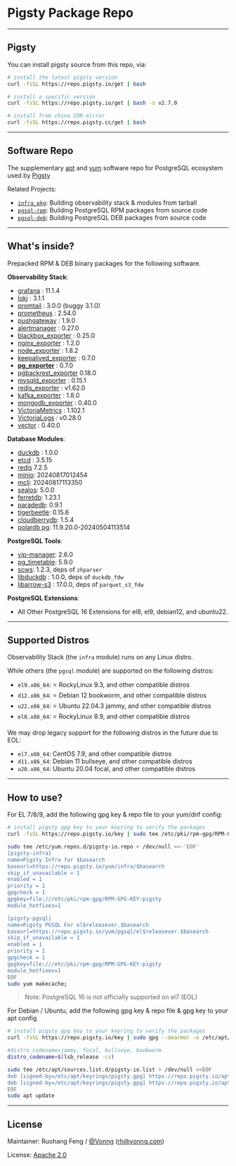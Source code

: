# Pigsty Package Repo


--------

## Pigsty

You can install pigsty source from this repo, via:

```bash
# install the latest pigsty version
curl -fsSL https://repo.pigsty.io/get | bash

# install a specific version
curl -fsSL https://repo.pigsty.io/get | bash -s v2.7.0

# install from china CDN mirror 
curl -fsSL https://repo.pigsty.cc/get | bash
```


--------

## Software Repo

The supplementary [apt](apt/) and [yum](yum/) software repo for PostgreSQL ecosystem used by [Pigsty](https://pigsty.io)

Related Projects:

- [`infra_pkg`](https://github.com/pgsty/infra-pkg): Building observability stack & modules from tarball
- [`pgsql-rpm`](https://github.com/pgsty/pgsql-rpm): Building PostgreSQL RPM packages from source code
- [`pgsql-deb`](https://github.com/pgsty/pgsql-deb): Building PostgreSQL DEB packages from source code


--------

## What's inside?

Prepacked RPM & DEB binary packages for the following software.


**Observability Stack**:

- [grafana](https://github.com/grafana/grafana/) : 11.1.4
- [loki](https://github.com/grafana/loki) : 3.1.1
- [promtail](https://github.com/grafana/loki) : 3.0.0 (buggy 3.1.0)
- [prometheus](https://github.com/prometheus/prometheus) : 2.54.0
- [pushgateway](https://github.com/prometheus/pushgateway) : 1.9.0
- [alertmanager](https://github.com/prometheus/alertmanager) : 0.27.0
- [blackbox_exporter](https://github.com/prometheus/blackbox_exporter) : 0.25.0
- [nginx_exporter](https://github.com/nginxinc/nginx-prometheus-exporter) : 1.2.0
- [node_exporter](https://github.com/prometheus/node_exporter) : 1.8.2
- [keepalived_exporter](https://github.com/gen2brain/keepalived_exporter) : 0.7.0
- [**pg_exporter**](https://github.com/Vonng/pg_exporter) : 0.7.0
- [pgbackrest_exporter](https://github.com/woblerr/pgbackrest_exporter) 0.18.0
- [mysqld_exporter](https://github.com/prometheus/mysqld_exporter) : 0.15.1
- [redis_exporter](https://github.com/oliver006/redis_exporter) : v1.62.0
- [kafka_exporter](https://github.com/danielqsj/kafka_exporter) : 1.8.0
- [mongodb_exporter](https://github.com/percona/mongodb_exporter) : 0.40.0
- [VictoriaMetrics](https://github.com/VictoriaMetrics/VictoriaMetrics) : 1.102.1
- [VictoriaLogs](https://github.com/VictoriaMetrics/VictoriaMetrics/releases) : v0.28.0
- [vector](https://github.com/vectordotdev/vector/releases) : 0.40.0

**Database Modules**:

- [duckdb](https://github.com/duckdb/duckdb) : 1.0.0
- [etcd](https://github.com/etcd-io/etcd) : 3.5.15
- [redis](https://github.com/redis/redis) 7.2.5
- [minio](https://github.com/minio/minio): 20240817012454
- [mcli](https://github.com/minio/mc): 20240817113350
- [sealos](https://github.com/labring/sealos): 5.0.0
- [ferretdb](https://github.com/FerretDB/FerretDB): 1.23.1
- [paradedb](https://github.com/paradedb/paradedb): 0.9.1
- [tigerbeetle](https://github.com/tigerbeetle/tigerbeetle): 0.15.6
- [cloudberrydb](https://github.com/cloudberrydb/cloudberrydb): 1.5.4
- [polardb pg](https://github.com/ApsaraDB/PolarDB-for-PostgreSQL): 11.9.20.0-20240504113514

**PostgreSQL Tools**:

- [vip-manager](https://github.com/cybertec-postgresql/vip-manager): 2.6.0
- [pg_timetable](https://github.com/cybertec-postgresql/pg_timetable): 5.9.0
- [scws](https://github.com/hightman/scws): 1.2.3, deps of `zhparser`
- [libduckdb](https://github.com/duckdb/duckdb) : 1.0.0, deps of `duckdb_fdw`
- [libarrow-s3](https://github.com/apache/arrow) : 17.0.0, deps of `parquet_s3_fdw`


**PostgreSQL Extensions**:

- All Other PostgreSQL 16 Extensions for el8, el9, debian12, and ubuntu22.

--------

## Supported Distros

Observability Stack (the `infra` module) runs on any Linux distro.

While others (the `pgsql` module) are supported on the following distros:

- `el9.x86_64`: ⭐️ RockyLinux 9.3, and other compatible distros
- `d12.x86_64`: ⭐️ Debian 12 bookworm, and other compatible distros
- `u22.x86_64`: ⭐️ Ubuntu 22.04.3 jammy, and other compatible distros
- `el8.x86_64`: ⭐️ RockyLinux 8.9, and other compatible distros

We may drop legacy support for the following distros in the future due to EOL:

- `el7.x86_64`: CentOS 7.9, and other compatible distros
- `d11.x86_64`: Debian 11 bullseye, and other compatible distros
- `u20.x86_64`: Ubuntu 20.04 focal, and other compatible distros

--------

## How to use?

For EL 7/8/9, add the following gpg key & repo file to your yum/dnf config:

```bash
# install pigsty gpg key to your keyring to verify the packages
curl -fsSL https://repo.pigsty.io/key | sudo tee /etc/pki/rpm-gpg/RPM-GPG-KEY-pigsty >/dev/null

sudo tee /etc/yum.repos.d/pigsty-io.repo > /dev/null <<-'EOF'
[pigsty-infra]
name=Pigsty Infra for $basearch
baseurl=https://repo.pigsty.io/yum/infra/$basearch
skip_if_unavailable = 1
enabled = 1
priority = 1
gpgcheck = 1
gpgkey=file:///etc/pki/rpm-gpg/RPM-GPG-KEY-pigsty
module_hotfixes=1

[pigsty-pgsql]
name=Pigsty PGSQL For el$releasever.$basearch
baseurl=https://repo.pigsty.io/yum/pgsql/el$releasever.$basearch
skip_if_unavailable = 1
enabled = 1
priority = 1
gpgcheck = 1
gpgkey=file:///etc/pki/rpm-gpg/RPM-GPG-KEY-pigsty
module_hotfixes=1
EOF
sudo yum makecache;
```

> Note: PostgreSQL 16 is not officially supported on el7 (EOL)


For Debian / Ubuntu, add the following gpg key & repo file & gpg key to your apt config

```bash
# install pigsty gpg key to your keyring to verify the packages
curl -fsSL https://repo.pigsty.io/key | sudo gpg --dearmor -o /etc/apt/keyrings/pigsty.gpg

#distro_codename=jammy, focal, bullseye, bookworm
distro_codename=$(lsb_release -cs)

sudo tee /etc/apt/sources.list.d/pigsty-io.list > /dev/null <<EOF
deb [signed-by=/etc/apt/keyrings/pigsty.gpg] https://repo.pigsty.io/apt/infra generic main 
deb [signed-by=/etc/apt/keyrings/pigsty.gpg] https://repo.pigsty.io/apt/pgsql ${distro_codename} main
EOF
sudo apt update
```

--------

## License

Maintainer: Ruohang Feng / [@Vonng](https://vonng.com/en/) ([rh@vonng.com](mailto:rh@vonng.com))

License: [Apache 2.0](LICENSE)
